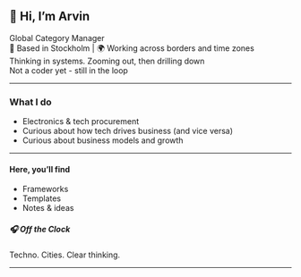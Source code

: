 ## 👋 Hi, I’m Arvin

Global Category Manager  
📍 Based in Stockholm | 🌍 Working across borders and time zones  
Thinking in systems. Zooming out, then drilling down  
Not a coder yet - still in the loop

---

### What I do
     
- Electronics & tech procurement
- Curious about how tech drives business (and vice versa)  
- Curious about business models and growth

---

#### Here, you’ll find

- Frameworks  
- Templates  
- Notes & ideas

##### 🎧 Off the Clock
Techno. Cities. Clear thinking.

---
